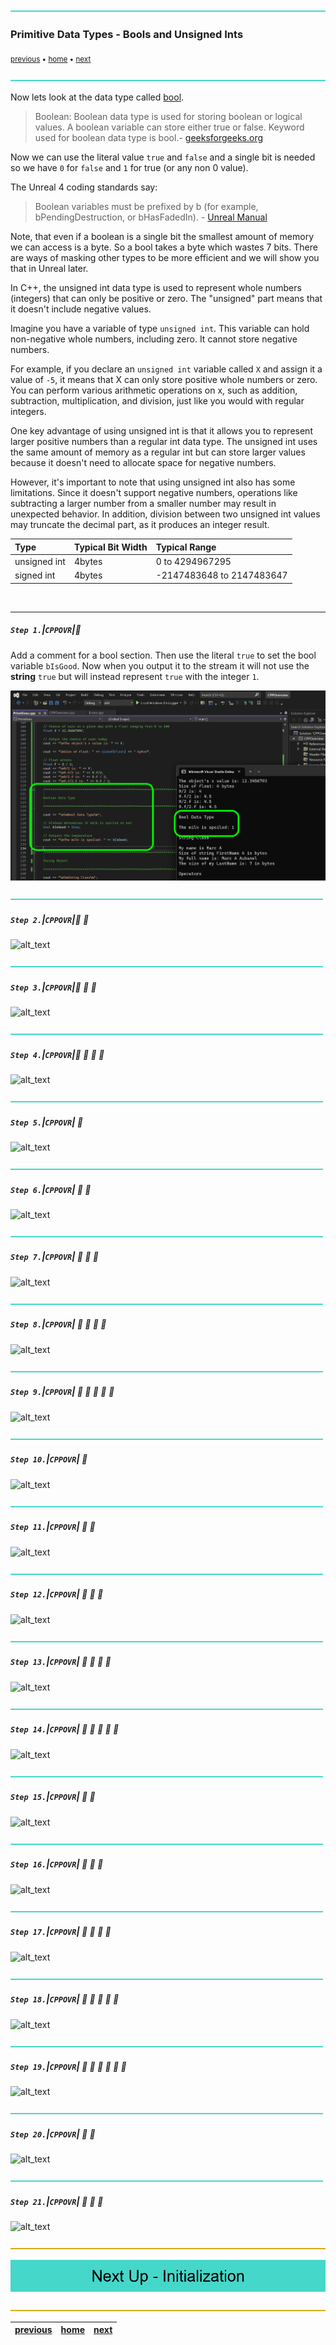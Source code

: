 ![](../images/line3.png)

### Primitive Data Types - Bools and Unsigned Ints

<sub>[previous](../fractions/README.md#user-content-primitive-data-types---fractions) • [home](../README.md#user-content-ue5-cpp-overview) • [next](../)</sub>

![](../images/line3.png)

Now lets look at the data type called [bool](https://www.geeksforgeeks.org/c-data-types/). 
> Boolean: Boolean data type is used for storing boolean or logical values. A boolean variable can store either true or false. Keyword used for boolean data type is bool.- [geeksforgeeks.org](https://www.geeksforgeeks.org/c-data-types/)

Now we can use the literal value `true` and `false` and a single bit is needed so we have `0` for `false` and `1` for true (or any non 0 value). 

The Unreal 4 coding standards say:
> Boolean variables must be prefixed by b (for example, bPendingDestruction, or bHasFadedIn).  - [Unreal Manual](https://docs.unrealengine.com/en-us/Programming/Development/CodingStandard)

Note, that even if a boolean is a single bit the smallest amount of memory we can access is a byte.  So a bool takes a byte which wastes 7 bits.  There are ways of masking other types to be more efficient and we will show you that in Unreal later.

In C++, the unsigned int data type is used to represent whole numbers (integers) that can only be positive or zero. The "unsigned" part means that it doesn't include negative values.

Imagine you have a variable of type `unsigned int`. This variable can hold non-negative whole numbers, including zero. It cannot store negative numbers.

For example, if you declare an `unsigned int` variable called `X` and assign it a value of `-5`, it means that X can only store positive whole numbers or zero. You can perform various arithmetic operations on x, such as addition, subtraction, multiplication, and division, just like you would with regular integers.

One key advantage of using unsigned int is that it allows you to represent larger positive numbers than a regular int data type. The unsigned int uses the same amount of memory as a regular int but can store larger values because it doesn't need to allocate space for negative numbers.

However, it's important to note that using unsigned int also has some limitations. Since it doesn't support negative numbers, operations like subtracting a larger number from a smaller number may result in unexpected behavior. In addition, division between two unsigned int values may truncate the decimal part, as it produces an integer result.

|Type|Typical Bit Width|Typical Range|
|:----|:----|:----|
|unsigned int|4bytes|0 to 4294967295|
|signed int|4bytes|-2147483648 to 2147483647|

<br>

---

##### `Step 1.`\|`CPPOVR`|:small_blue_diamond:

Add a comment for a bool section.  Then use the literal `true` to set the bool variable `bIsGood`.  Now when you output it to the stream it will not use the **string** `true` but will instead represent `true` with the integer `1`.

![set true bool and print to console](images/boolAs1.png)

![](../images/line2.png)

##### `Step 2.`\|`CPPOVR`|:small_blue_diamond: :small_blue_diamond: 

![alt_text](images/.png)

![](../images/line2.png)

##### `Step 3.`\|`CPPOVR`|:small_blue_diamond: :small_blue_diamond: :small_blue_diamond:

![alt_text](images/.png)

![](../images/line2.png)

##### `Step 4.`\|`CPPOVR`|:small_blue_diamond: :small_blue_diamond: :small_blue_diamond: :small_blue_diamond:

![alt_text](images/.png)

![](../images/line2.png)

##### `Step 5.`\|`CPPOVR`| :small_orange_diamond:

![alt_text](images/.png)

![](../images/line2.png)

##### `Step 6.`\|`CPPOVR`| :small_orange_diamond: :small_blue_diamond:

![alt_text](images/.png)

![](../images/line2.png)

##### `Step 7.`\|`CPPOVR`| :small_orange_diamond: :small_blue_diamond: :small_blue_diamond:

![alt_text](images/.png)

![](../images/line2.png)

##### `Step 8.`\|`CPPOVR`| :small_orange_diamond: :small_blue_diamond: :small_blue_diamond: :small_blue_diamond:

![alt_text](images/.png)

![](../images/line2.png)

##### `Step 9.`\|`CPPOVR`| :small_orange_diamond: :small_blue_diamond: :small_blue_diamond: :small_blue_diamond: :small_blue_diamond:

![alt_text](images/.png)

![](../images/line2.png)

##### `Step 10.`\|`CPPOVR`| :large_blue_diamond:

![alt_text](images/.png)

![](../images/line2.png)

##### `Step 11.`\|`CPPOVR`| :large_blue_diamond: :small_blue_diamond: 

![alt_text](images/.png)

![](../images/line2.png)

##### `Step 12.`\|`CPPOVR`| :large_blue_diamond: :small_blue_diamond: :small_blue_diamond: 

![alt_text](images/.png)

![](../images/line2.png)

##### `Step 13.`\|`CPPOVR`| :large_blue_diamond: :small_blue_diamond: :small_blue_diamond:  :small_blue_diamond: 

![alt_text](images/.png)

![](../images/line2.png)

##### `Step 14.`\|`CPPOVR`| :large_blue_diamond: :small_blue_diamond: :small_blue_diamond: :small_blue_diamond:  :small_blue_diamond: 

![alt_text](images/.png)

![](../images/line2.png)

##### `Step 15.`\|`CPPOVR`| :large_blue_diamond: :small_orange_diamond: 

![alt_text](images/.png)

![](../images/line2.png)

##### `Step 16.`\|`CPPOVR`| :large_blue_diamond: :small_orange_diamond:   :small_blue_diamond: 

![alt_text](images/.png)

![](../images/line2.png)

##### `Step 17.`\|`CPPOVR`| :large_blue_diamond: :small_orange_diamond: :small_blue_diamond: :small_blue_diamond:

![alt_text](images/.png)

![](../images/line2.png)

##### `Step 18.`\|`CPPOVR`| :large_blue_diamond: :small_orange_diamond: :small_blue_diamond: :small_blue_diamond: :small_blue_diamond:

![alt_text](images/.png)

![](../images/line2.png)

##### `Step 19.`\|`CPPOVR`| :large_blue_diamond: :small_orange_diamond: :small_blue_diamond: :small_blue_diamond: :small_blue_diamond: :small_blue_diamond:

![alt_text](images/.png)

![](../images/line2.png)

##### `Step 20.`\|`CPPOVR`| :large_blue_diamond: :large_blue_diamond:

![alt_text](images/.png)

![](../images/line2.png)

##### `Step 21.`\|`CPPOVR`| :large_blue_diamond: :large_blue_diamond: :small_blue_diamond:

![alt_text](images/.png)

![](../images/line.png)

<!-- <img src="https://via.placeholder.com/1000x100/45D7CA/000000/?text=Next Up - ADD NEXT PAGE"> -->

![next up - ](images/banner.png)

![](../images/line.png)

| [previous](../fractions/README.md#user-content-primitive-data-types---fractions)| [home](../README.md#user-content-ue5-cpp-overview) | [next](../)|
|---|---|---|
